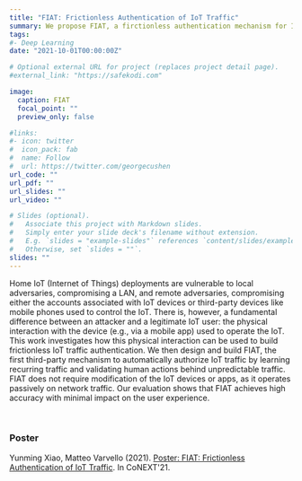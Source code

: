 ```yaml
---
title: "FIAT: Frictionless Authentication of IoT Traffic"
summary: We propose FIAT, a firctionless authentication mechanism for IoT traffic
tags:
#- Deep Learning
date: "2021-10-01T00:00:00Z"

# Optional external URL for project (replaces project detail page).
#external_link: "https://safekodi.com"

image:
  caption: FIAT
  focal_point: ""
  preview_only: false

#links:
#- icon: twitter
#  icon_pack: fab
#  name: Follow
#  url: https://twitter.com/georgecushen
url_code: ""
url_pdf: ""
url_slides: ""
url_video: ""

# Slides (optional).
#   Associate this project with Markdown slides.
#   Simply enter your slide deck's filename without extension.
#   E.g. `slides = "example-slides"` references `content/slides/example-slides.md`.
#   Otherwise, set `slides = ""`.
slides: ""
---
```


Home IoT (Internet of Things) deployments are vulnerable to local adversaries, compromising a LAN, and remote adversaries, compromising either the accounts associated with IoT devices or third-party devices like mobile phones used to control the IoT. There is, however, a fundamental difference between an attacker and a legitimate IoT user: the physical interaction with the device (e.g., via a mobile app) used to operate the IoT. This work investigates how this physical interaction can be used to build frictionless IoT traffic authentication. We then design and build FIAT, the first third-party mechanism to automatically authorize IoT traffic by learning recurring traffic and validating human actions behind unpredictable traffic. FIAT does not require modification of the IoT devices or apps, as it operates passively on network traffic. Our evaluation shows that FIAT achieves high accuracy with minimal impact on the user experience.

<!-- <br>
<h3>Resources</h3>
<a href="https://ringdvpn.com/">RING: The first multi-vendors bandwidth marketplace</a> -->
<br>
<h3>Poster</h3>
Yunming Xiao, Matteo Varvello (2021). <a href="poster_fiat.pdf">Poster: FIAT: Frictionless Authentication of IoT Traffic</a>. In CoNEXT'21.
<br>
<!-- <br>
<h3>Technical Report</h3>
Yunming Xiao, Matteo Varvello (2021). <a href="../../files/frictionless.pdf">FIAT: Frictionless Authentication of IoT Traffic</a>. 
<br> -->
<!-- <h3>Publications</h3>
... -->
<!-- 1. Marc Anthony Warrior, Yunming Xiao, Matteo Varvello, Aleksandar Kuzmanovic (2020). <a href="../../publication/dekodi/">De-Kodi: Understanding the Kodi Ecosystem</a>. In WWW’20. -->
